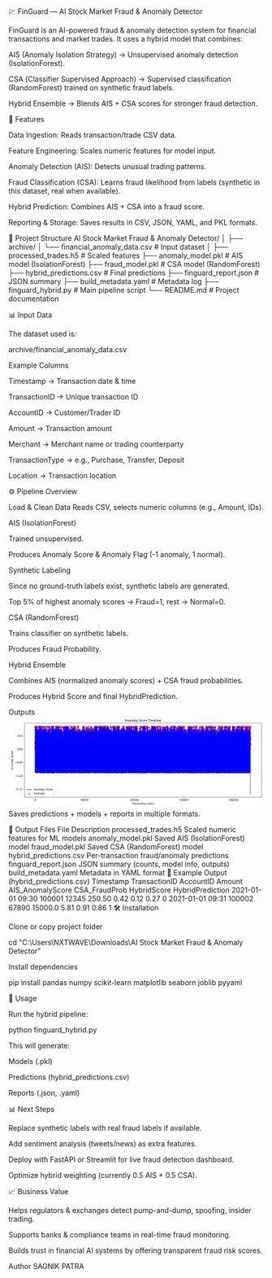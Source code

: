 💹 FinGuard — AI Stock Market Fraud & Anomaly Detector

FinGuard is an AI-powered fraud & anomaly detection system for financial transactions and market trades.
It uses a hybrid model that combines:

AIS (Anomaly Isolation Strategy) → Unsupervised anomaly detection (IsolationForest).

CSA (Classifier Supervised Approach) → Supervised classification (RandomForest) trained on synthetic fraud labels.

Hybrid Ensemble → Blends AIS + CSA scores for stronger fraud detection.

📌 Features

Data Ingestion: Reads transaction/trade CSV data.

Feature Engineering: Scales numeric features for model input.

Anomaly Detection (AIS): Detects unusual trading patterns.

Fraud Classification (CSA): Learns fraud likelihood from labels (synthetic in this dataset, real when available).

Hybrid Prediction: Combines AIS + CSA into a fraud score.

Reporting & Storage: Saves results in CSV, JSON, YAML, and PKL formats.

📂 Project Structure
AI Stock Market Fraud & Anomaly Detector/
│
├── archive/
│   └── financial_anomaly_data.csv     # Input dataset
│
├── processed_trades.h5                # Scaled features
├── anomaly_model.pkl                  # AIS model (IsolationForest)
├── fraud_model.pkl                    # CSA model (RandomForest)
├── hybrid_predictions.csv             # Final predictions
├── finguard_report.json               # JSON summary
├── build_metadata.yaml                # Metadata log
├── finguard_hybrid.py                 # Main pipeline script
└── README.md                          # Project documentation

📊 Input Data

The dataset used is:

archive/financial_anomaly_data.csv

Example Columns

Timestamp → Transaction date & time

TransactionID → Unique transaction ID

AccountID → Customer/Trader ID

Amount → Transaction amount

Merchant → Merchant name or trading counterparty

TransactionType → e.g., Purchase, Transfer, Deposit

Location → Transaction location

⚙️ Pipeline Overview

Load & Clean Data
Reads CSV, selects numeric columns (e.g., Amount, IDs).

AIS (IsolationForest)

Trained unsupervised.

Produces Anomaly Score & Anomaly Flag (-1 anomaly, 1 normal).

Synthetic Labeling

Since no ground-truth labels exist, synthetic labels are generated.

Top 5% of highest anomaly scores → Fraud=1, rest → Normal=0.

CSA (RandomForest)

Trains classifier on synthetic labels.

Produces Fraud Probability.

Hybrid Ensemble

Combines AIS (normalized anomaly scores) + CSA fraud probabilities.

Produces Hybrid Score and final HybridPrediction.

Outputs
![Confusion Matrix Heatmap](anomaly_score_timeline.png)
Saves predictions + models + reports in multiple formats.

📂 Output Files
File	Description
processed_trades.h5	Scaled numeric features for ML models
anomaly_model.pkl	Saved AIS (IsolationForest) model
fraud_model.pkl	Saved CSA (RandomForest) model
hybrid_predictions.csv	Per-transaction fraud/anomaly predictions
finguard_report.json	JSON summary (counts, model info, outputs)
build_metadata.yaml	Metadata in YAML format
📑 Example Output (hybrid_predictions.csv)
Timestamp	TransactionID	AccountID	Amount	AIS_AnomalyScore	CSA_FraudProb	HybridScore	HybridPrediction
2021-01-01 09:30	100001	12345	250.50	0.42	0.12	0.27	0
2021-01-01 09:31	100002	67890	15000.0	5.81	0.91	0.86	1
🛠️ Installation

Clone or copy project folder

cd "C:\Users\NXTWAVE\Downloads\AI Stock Market Fraud & Anomaly Detector"


Install dependencies

pip install pandas numpy scikit-learn matplotlib seaborn joblib pyyaml

🚀 Usage

Run the hybrid pipeline:

python finguard_hybrid.py


This will generate:

Models (.pkl)

Predictions (hybrid_predictions.csv)

Reports (.json, .yaml)

📊 Next Steps

Replace synthetic labels with real fraud labels if available.

Add sentiment analysis (tweets/news) as extra features.

Deploy with FastAPI or Streamlit for live fraud detection dashboard.

Optimize hybrid weighting (currently 0.5 AIS + 0.5 CSA).

📈 Business Value

Helps regulators & exchanges detect pump-and-dump, spoofing, insider trading.

Supports banks & compliance teams in real-time fraud monitoring.

Builds trust in financial AI systems by offering transparent fraud risk scores.

Author
SAGNIK PATRA
